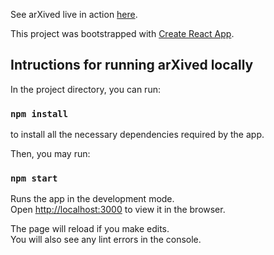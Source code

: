 See arXived live in action [here](https://shukieshah.github.io/arXived).

This project was bootstrapped with [Create React App](https://github.com/facebook/create-react-app).

## Intructions for running arXived locally

In the project directory, you can run:

### `npm install`

to install all the necessary dependencies required by the app.

Then, you may run:

### `npm start`

Runs the app in the development mode.<br />
Open [http://localhost:3000](http://localhost:3000) to view it in the browser.

The page will reload if you make edits.<br />
You will also see any lint errors in the console.
